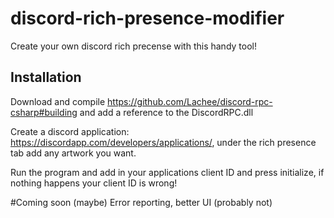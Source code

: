 # discord-rich-presence-modifier
Create your own discord rich precense with this handy tool!

## Installation
Download and compile https://github.com/Lachee/discord-rpc-csharp#building and add a reference to the DiscordRPC.dll


Create a discord application: https://discordapp.com/developers/applications/, under the rich presence tab add any artwork you want.


Run the program and add in your applications client ID and press initialize, if nothing happens your client ID is wrong!

#Coming soon (maybe)
Error reporting,
better UI (probably not)
